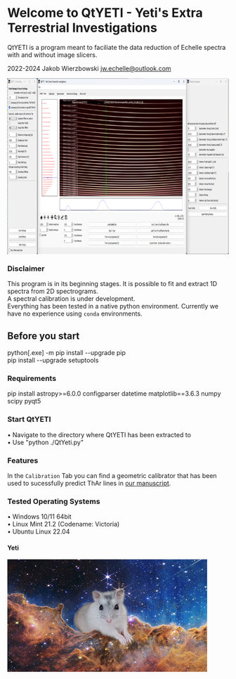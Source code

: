 # Welcome to QtYETI - Yeti's Extra Terrestrial Investigations
QtYETI is a program meant to faciliate the data reduction of Echelle spectra with and without image slicers.  
  
2022-2024 Jakob Wierzbowski <jw.echelle@outlook.com>

<a target="_blank" rel="noopener noreferrer" href="Resources/QtYetiProgram.png"><img align="center" src="Resources/QtYetiProgram.png" height="400" /></a>

### Disclaimer
This program is in its beginning stages. It is possible to fit and extract 1D spectra from 2D spectrograms.  
A spectral calibration is under development.  
Everything has been tested in a native python environment. Currently we have no experience using `conda` environments.

## Before you start
python[.exe] -m pip install --upgrade pip  
pip install --upgrade setuptools

### Requirements
pip install 
astropy>=6.0.0
configparser
datetime
matplotlib==3.6.3
numpy
scipy
pyqt5

### Start QtYETI
• Navigate to the directory where QtYETI has been extracted to  
• Use "python ./QtYeti.py"  

### Features
In the `Calibration` Tab you can find a geometric calibrator that has been used to sucessfully predict ThAr lines in <a target="_blank" rel="noopener noreferrer" href="https://arxiv.org/abs/2401.00105">our manuscript</a>.

### Tested Operating Systems
• Windows 10/11 64bit  
• Linux Mint 21.2 (Codename: Victoria)  
• Ubuntu Linux 22.04  

#### Yeti
<a target="_blank" rel="noopener noreferrer" href="qt_yeti/yeti.png"><img align="center" src="qt_yeti/yeti.png" height="256" /></a>
